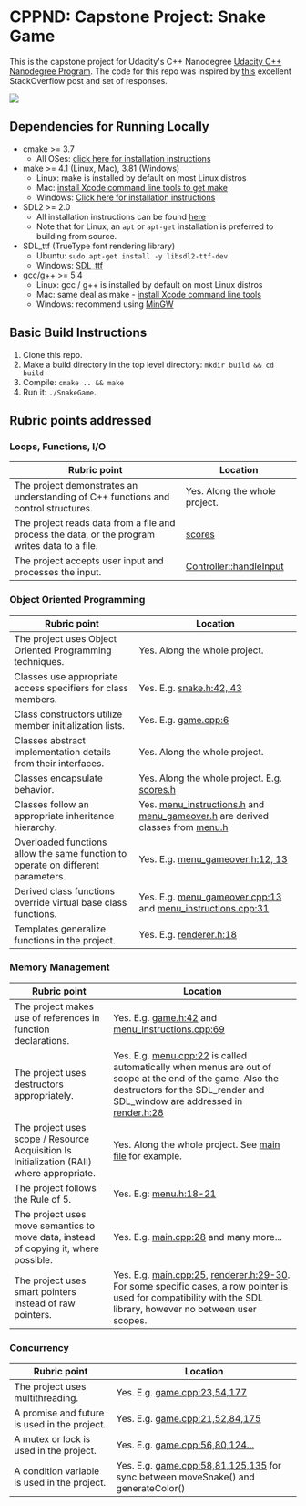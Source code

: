 # CPPND: Capstone Project: Snake Game

This is the capstone project for Udacity's C++ Nanodegree [Udacity C++ Nanodegree Program](https://www.udacity.com/course/c-plus-plus-nanodegree--nd213). The code for this repo was inspired by [this](https://codereview.stackexchange.com/questions/212296/snake-game-in-c-with-sdl) excellent StackOverflow post and set of responses.

<img src="snake_game.gif"/>

## Dependencies for Running Locally
* cmake >= 3.7
  * All OSes: [click here for installation instructions](https://cmake.org/install/)
* make >= 4.1 (Linux, Mac), 3.81 (Windows)
  * Linux: make is installed by default on most Linux distros
  * Mac: [install Xcode command line tools to get make](https://developer.apple.com/xcode/features/)
  * Windows: [Click here for installation instructions](http://gnuwin32.sourceforge.net/packages/make.htm)
* SDL2 >= 2.0
  * All installation instructions can be found [here](https://wiki.libsdl.org/Installation)
  * Note that for Linux, an `apt` or `apt-get` installation is preferred to building from source.
* SDL_ttf (TrueType font rendering library)
  * Ubuntu: `sudo apt-get install -y libsdl2-ttf-dev`
  * Windows: [SDL_ttf](https://www.libsdl.org/projects/SDL_ttf/)
* gcc/g++ >= 5.4
  * Linux: gcc / g++ is installed by default on most Linux distros
  * Mac: same deal as make - [install Xcode command line tools](https://developer.apple.com/xcode/features/)
  * Windows: recommend using [MinGW](http://www.mingw.org/)

## Basic Build Instructions

1. Clone this repo.
2. Make a build directory in the top level directory: `mkdir build && cd build`
3. Compile: `cmake .. && make`
4. Run it: `./SnakeGame`.


## Rubric points addressed

### Loops, Functions, I/O
| Rubric point  | Location |
| ------------- | ------------- |
| The project demonstrates an understanding of C++ functions and control structures.  |   Yes. Along the whole project.
| The project reads data from a file and process the data, or the program writes data to a file.  | [scores](src/scores.cpp)
| The project accepts user input and processes the input.  |   [Controller::handleInput](src/controller.cpp)

### Object Oriented Programming
| Rubric point  | Location |
| ------------- | ------------- |
| The project uses Object Oriented Programming techniques.  |   Yes. Along the whole project.
| Classes use appropriate access specifiers for class members. | Yes. E.g. [snake.h:42, 43](src/snake.cpp)
| Class constructors utilize member initialization lists. | Yes. E.g. [game.cpp:6](src/game.cpp)
| Classes abstract implementation details from their interfaces. | Yes. Along the whole project.
| Classes encapsulate behavior. | Yes.  Along the whole project. E.g. [scores.h](src/scores.h)
| Classes follow an appropriate inheritance hierarchy. | Yes. [menu_instructions.h](src/menu_instructions.h) and [menu_gameover.h](src/menu_gameover.h) are derived classes from [menu.h](src/menu.h)
| Overloaded functions allow the same function to operate on different parameters. | Yes. E.g. [menu_gameover.h:12, 13](src/menu_gameover.h)
| Derived class functions override virtual base class functions. | Yes. E.g. [menu_gameover.cpp:13](src/menu_gameover.cpp) and [menu_instructions.cpp:31](src/menu_instructions.cpp)
| Templates generalize functions in the project. | Yes. E.g. [renderer.h:18](src/renderer.h)

### Memory Management
| Rubric point  | Location |
| ------------- | ------------- |
| The project makes use of references in function declarations.  |  Yes. E.g. [game.h:42](src/game.h) and [menu_instructions.cpp:69](src/menu_instructions.cpp)
| The project uses destructors appropriately. | Yes. E.g. [menu.cpp:22](src/menu.cpp) is called automatically when menus are out of scope at the end of the game. Also the destructors for the SDL_render and SDL_window are addressed in [render.h:28](src/render.h)
| The project uses scope / Resource Acquisition Is Initialization (RAII) where appropriate. | Yes. Along the whole project. See [main file](src/main.cpp) for example.
| The project follows the Rule of 5. | Yes. E.g: [menu.h:18-21](src/menu.h)
| The project uses move semantics to move data, instead of copying it, where possible. | Yes. E.g. [main.cpp:28](src/main.cpp) and many more...
| The project uses smart pointers instead of raw pointers. | Yes. E.g. [main.cpp:25](src/main.cpp), [renderer.h:29-30](src/renderer.h). For some specific cases, a row pointer is used for compatibility with the SDL library, however no between user scopes.

### Concurrency
| Rubric point  | Location |
| ------------- | ------------- |
| The project uses multithreading. | Yes. E.g. [game.cpp:23,54,177](src/game.cpp)
| A promise and future is used in the project. | Yes. E.g. [game.cpp:21,52,84,175](src/game.cpp)
| A mutex or lock is used in the project. | Yes. E.g. [game.cpp:56,80,124...](src/game.cpp)
| A condition variable is used in the project. | Yes. E.g. [game.cpp:58,81,125,135](src/game.cpp) for sync between moveSnake() and generateColor()
